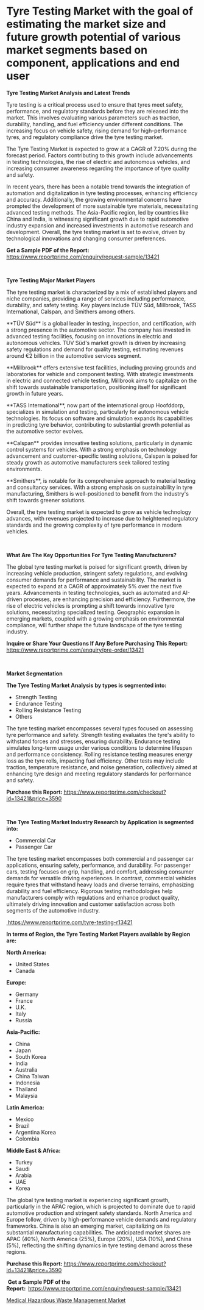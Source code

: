 <p><h1>Tyre Testing Market with the goal of estimating the market size and future growth potential of various market segments based on component, applications and end user</h1></p><p><strong>Tyre Testing Market Analysis and Latest Trends</strong></p>
<p><p>Tyre testing is a critical process used to ensure that tyres meet safety, performance, and regulatory standards before they are released into the market. This involves evaluating various parameters such as traction, durability, handling, and fuel efficiency under different conditions. The increasing focus on vehicle safety, rising demand for high-performance tyres, and regulatory compliance drive the tyre testing market.</p><p>The Tyre Testing Market is expected to grow at a CAGR of 7.20% during the forecast period. Factors contributing to this growth include advancements in testing technologies, the rise of electric and autonomous vehicles, and increasing consumer awareness regarding the importance of tyre quality and safety. </p><p>In recent years, there has been a notable trend towards the integration of automation and digitalization in tyre testing processes, enhancing efficiency and accuracy. Additionally, the growing environmental concerns have prompted the development of more sustainable tyre materials, necessitating advanced testing methods. The Asia-Pacific region, led by countries like China and India, is witnessing significant growth due to rapid automotive industry expansion and increased investments in automotive research and development. Overall, the tyre testing market is set to evolve, driven by technological innovations and changing consumer preferences.</p></p>
<p><strong>Get a Sample PDF of the Report:&nbsp;</strong> <a href="https://www.reportprime.com/enquiry/request-sample/13421?utm_campaign=3543&utm_medium=2&utm_source=Github&utm_content=ia&utm_term=20032025&utm_id=tyre-testing">https://www.reportprime.com/enquiry/request-sample/13421</a></p>
<p>&nbsp;</p>
<p><strong>Tyre Testing Major Market Players</strong></p>
<p><p>The tyre testing market is characterized by a mix of established players and niche companies, providing a range of services including performance, durability, and safety testing. Key players include TÜV Süd, Millbrook, TASS International, Calspan, and Smithers among others.</p><p>**TÜV Süd** is a global leader in testing, inspection, and certification, with a strong presence in the automotive sector. The company has invested in advanced testing facilities, focusing on innovations in electric and autonomous vehicles. TÜV Süd's market growth is driven by increasing safety regulations and demand for quality testing, estimating revenues around €2 billion in the automotive services segment.</p><p>**Millbrook** offers extensive test facilities, including proving grounds and laboratories for vehicle and component testing. With strategic investments in electric and connected vehicle testing, Millbrook aims to capitalize on the shift towards sustainable transportation, positioning itself for significant growth in future years.</p><p>**TASS International**, now part of the international group Hoofddorp, specializes in simulation and testing, particularly for autonomous vehicle technologies. Its focus on software and simulation expands its capabilities in predicting tyre behavior, contributing to substantial growth potential as the automotive sector evolves.</p><p>**Calspan** provides innovative testing solutions, particularly in dynamic control systems for vehicles. With a strong emphasis on technology advancement and customer-specific testing solutions, Calspan is poised for steady growth as automotive manufacturers seek tailored testing environments.</p><p>**Smithers**, is notable for its comprehensive approach to material testing and consultancy services. With a strong emphasis on sustainability in tyre manufacturing, Smithers is well-positioned to benefit from the industry's shift towards greener solutions.</p><p>Overall, the tyre testing market is expected to grow as vehicle technology advances, with revenues projected to increase due to heightened regulatory standards and the growing complexity of tyre performance in modern vehicles.</p></p>
<p>&nbsp;</p>
<p><strong>What Are The Key Opportunities For Tyre Testing Manufacturers?</strong></p>
<p><p>The global tyre testing market is poised for significant growth, driven by increasing vehicle production, stringent safety regulations, and evolving consumer demands for performance and sustainability. The market is expected to expand at a CAGR of approximately 5% over the next five years. Advancements in testing technologies, such as automated and AI-driven processes, are enhancing precision and efficiency. Furthermore, the rise of electric vehicles is prompting a shift towards innovative tyre solutions, necessitating specialized testing. Geographic expansion in emerging markets, coupled with a growing emphasis on environmental compliance, will further shape the future landscape of the tyre testing industry.</p></p>
<p><strong>Inquire or Share Your Questions If Any Before Purchasing This Report:</strong> <a href="https://www.reportprime.com/enquiry/pre-order/13421?utm_campaign=3543&utm_medium=2&utm_source=Github&utm_content=ia&utm_term=20032025&utm_id=tyre-testing">https://www.reportprime.com/enquiry/pre-order/13421</a></p>
<p>&nbsp;</p>
<p><strong>Market Segmentation</strong></p>
<p><strong>The Tyre Testing Market Analysis by types is segmented into:</strong></p>
<p><ul><li>Strength Testing</li><li>Endurance Testing</li><li>Rolling Resistance Testing</li><li>Others</li></ul></p>
<p><p>The tyre testing market encompasses several types focused on assessing tyre performance and safety. Strength testing evaluates the tyre's ability to withstand forces and stresses, ensuring durability. Endurance testing simulates long-term usage under various conditions to determine lifespan and performance consistency. Rolling resistance testing measures energy loss as the tyre rolls, impacting fuel efficiency. Other tests may include traction, temperature resistance, and noise generation, collectively aimed at enhancing tyre design and meeting regulatory standards for performance and safety.</p></p>
<p><strong>Purchase this Report:&nbsp;</strong><a href="https://www.reportprime.com/checkout?id=13421&price=3590&utm_campaign=3543&utm_medium=2&utm_source=Github&utm_content=ia&utm_term=20032025&utm_id=tyre-testing">https://www.reportprime.com/checkout?id=13421&price=3590</a></p>
<p>&nbsp;</p>
<p><strong>The Tyre Testing Market Industry Research by Application is segmented into:</strong></p>
<p><ul><li>Commercial Car</li><li>Passenger Car</li></ul></p>
<p><p>The tyre testing market encompasses both commercial and passenger car applications, ensuring safety, performance, and durability. For passenger cars, testing focuses on grip, handling, and comfort, addressing consumer demands for versatile driving experiences. In contrast, commercial vehicles require tyres that withstand heavy loads and diverse terrains, emphasizing durability and fuel efficiency. Rigorous testing methodologies help manufacturers comply with regulations and enhance product quality, ultimately driving innovation and customer satisfaction across both segments of the automotive industry.</p></p>
<p><a href="https://www.reportprime.com/tyre-testing-r13421?utm_campaign=3543&utm_medium=2&utm_source=Github&utm_content=ia&utm_term=20032025&utm_id=tyre-testing">&nbsp;https://www.reportprime.com/tyre-testing-r13421</a></p>
<p><strong>In terms of Region, the Tyre Testing Market Players available by Region are:</strong></p>
<p>
    <p> <strong> North America: </strong>
        <ul>
            <li>United States</li>
            <li>Canada</li>
        </ul>
        </p> 
    <p> <strong> Europe: </strong>
        <ul>
            <li>Germany</li>
            <li>France</li>
            <li>U.K.</li>
            <li>Italy</li>
            <li>Russia</li>
        </ul>
        </p> 
    <p> <strong> Asia-Pacific: </strong>
        <ul>
            <li>China</li>
            <li>Japan</li>
            <li>South Korea</li>
            <li>India</li>
            <li>Australia</li>
            <li>China Taiwan</li>
            <li>Indonesia</li>
            <li>Thailand</li>
            <li>Malaysia</li>
        </ul>
        </p> 
    <p> <strong> Latin America: </strong>
        <ul>
            <li>Mexico</li>
            <li>Brazil</li>
            <li>Argentina Korea</li>
            <li>Colombia</li>
        </ul>
        </p> 
    <p> <strong> Middle East & Africa: </strong>
        <ul>
            <li>Turkey</li>
            <li>Saudi</li>
            <li>Arabia</li>
            <li>UAE</li>
            <li>Korea</li>
        </ul>
    </p>
    </p>
<p><p>The global tyre testing market is experiencing significant growth, particularly in the APAC region, which is projected to dominate due to rapid automotive production and stringent safety standards. North America and Europe follow, driven by high-performance vehicle demands and regulatory frameworks. China is also an emerging market, capitalizing on its substantial manufacturing capabilities. The anticipated market shares are APAC (40%), North America (25%), Europe (20%), USA (10%), and China (5%), reflecting the shifting dynamics in tyre testing demand across these regions.</p></p>
<p><strong>Purchase this Report: </strong><a href="https://www.reportprime.com/checkout?id=13421&price=3590&utm_campaign=3543&utm_medium=2&utm_source=Github&utm_content=ia&utm_term=20032025&utm_id=tyre-testing">https://www.reportprime.com/checkout?id=13421&price=3590</a></p>
<p>&nbsp;<strong>Get a Sample PDF of the Report:&nbsp;&nbsp;</strong><a href="https://www.reportprime.com/enquiry/request-sample/13421?utm_campaign=3543&utm_medium=2&utm_source=Github&utm_content=ia&utm_term=20032025&utm_id=tyre-testing">https://www.reportprime.com/enquiry/request-sample/13421</a></p>
<p><strong></strong></p>
<p><p><a href="https://github.com/herakterroem/Market-Research-Report-List-1/blob/main/medical-hazardous-waste-management-market.md?utm_campaign=3543&utm_medium=2&utm_source=Github&utm_content=ia&utm_term=20032025&utm_id=tyre-testing">Medical Hazardous Waste Management Market</a></p></p>